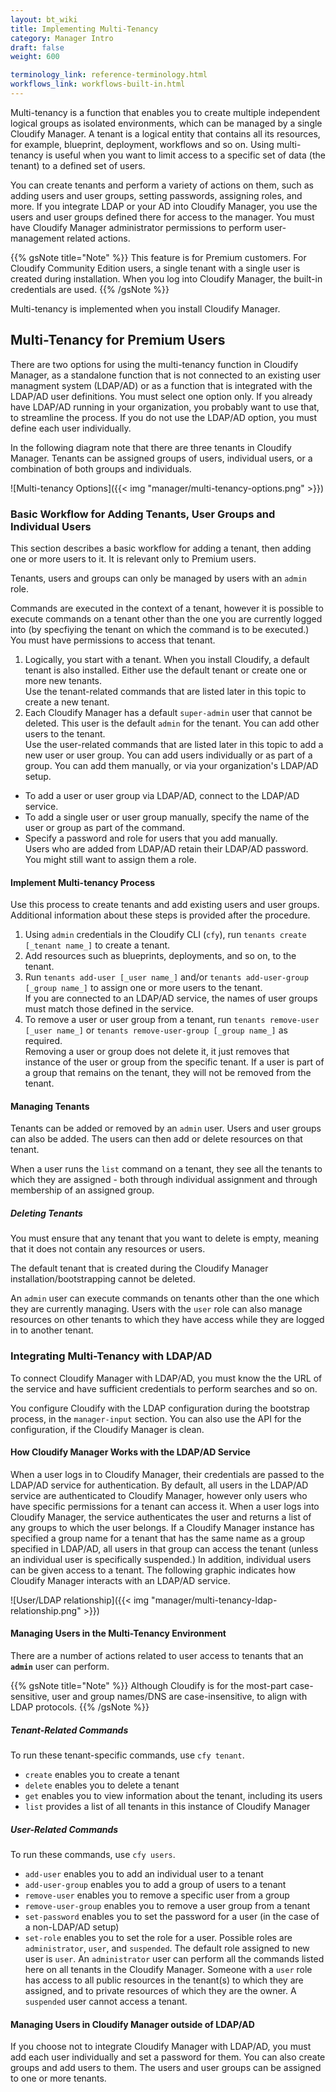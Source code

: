---layout: bt_wikititle: Implementing Multi-Tenancycategory: Manager Introdraft: falseweight: 600terminology_link: reference-terminology.htmlworkflows_link: workflows-built-in.html---Multi-tenancy is a function that enables you to create multiple independent logical groups as isolated environments, which can be managed by a single Cloudify Manager. A tenant is a logical entity that contains all its resources, for example, blueprint, deployment, workflows and so on. Using multi-tenancy is useful when you want to limit access to a specific set of data (the tenant) to a defined set of users.You can create tenants and perform a variety of actions on them, such as adding users and user groups, setting passwords, assigning roles, and more. If you integrate LDAP or your AD into Cloudify Manager, you use the users and user groups defined there for access to the manager. You must have Cloudify Manager administrator permissions to perform user-management related actions.{{% gsNote title="Note" %}}This feature is for Premium customers. For Cloudify Community Edition users, a single tenant with a single user is created during installation. When you log into Cloudify Manager, the built-in credentials are used.{{% /gsNote %}}Multi-tenancy is implemented when you install Cloudify Manager.## Multi-Tenancy for Premium UsersThere are two options for using the multi-tenancy function in Cloudify Manager, as a standalone function that is not connected to an existing user managment system (LDAP/AD) or as a function that is integrated with the LDAP/AD user definitions. You must select one option only. If you already have LDAP/AD running in your organization, you probably want to use that, to streamline the process. If you do not use the LDAP/AD option, you must define each user individually.In the following diagram note that there are three tenants in Cloudify Manager. Tenants can be assigned groups of users, individual users, or a combination of both groups and individuals. ![Multi-tenancy Options]({{< img "manager/multi-tenancy-options.png" >}})### Basic Workflow for Adding Tenants, User Groups and Individual UsersThis section describes a basic workflow for adding a tenant, then adding one or more users to it. It is relevant only to Premium users.Tenants, users and groups can only be managed by users with an `admin` role. Commands are executed in the context of a tenant, however it is possible to execute commands on a tenant other than the one you are currently logged into (by specfiying the tenant on which the command is to be executed.) You must have permissions to access that tenant.1. Logically, you start with a tenant. When you install Cloudify, a default tenant is also installed. Either use the default tenant or create one or more new tenants.    Use the tenant-related commands that are listed later in this topic to create a new tenant.2. Each Cloudify Manager has a default `super-admin` user that cannot be deleted. This user is the default `admin` for the tenant. You can add other users to the tenant.    Use the user-related commands that are listed later in this topic to add a new user or user group.  You can add users individually or as part of a group. You can add them manually, or via your organization's LDAP/AD setup.    * To add a user or user group via LDAP/AD, connect to the LDAP/AD service.  * To add a single user or user group manually, specify the name of the user or group as part of the command.    * Specify a password and role for users that you add manually.      Users who are added from LDAP/AD retain their LDAP/AD password. You might still want to assign them a role.#### Implement Multi-tenancy ProcessUse this process to create tenants and add existing users and user groups. Additional information about these steps is provided after the procedure.1. Using `admin` credentials in the Cloudify CLI (`cfy`), run `tenants create [_tenant name_]` to create a tenant.2. Add resources such as blueprints, deployments, and so on, to the tenant.3. Run `tenants add-user [_user name_]` and/or `tenants add-user-group [_group name_]` to assign one or more users to the tenant.      If you are connected to an LDAP/AD service, the names of user groups must match those defined in the service.   4. To remove a user or user group from a tenant, run `tenants remove-user [_user name_]` or `tenants remove-user-group [_group name_]` as required.     Removing a user or group does not delete it, it just removes that instance of the user or group from the specific tenant. If a user is part of a group that remains on the tenant, they will not be removed from the tenant.#### Managing TenantsTenants can be added or removed by an `admin` user. Users and user groups can also be added. The users can then add or delete resources on that tenant.When a user runs the `list` command on a tenant, they see all the tenants to which they are assigned - both through individual assignment and through membership of an assigned group.##### Deleting TenantsYou must ensure that any tenant that you want to delete is empty, meaning that it does not contain any resources or users.The default tenant that is created during the Cloudify Manager installation/bootstrapping cannot be deleted.An `admin` user can execute commands on tenants other than the one which they are currently managing. Users with the `user` role can also manage resources on other tenants to which they have access while they are logged in to another tenant.### Integrating Multi-Tenancy with LDAP/ADTo connect Cloudify Manager with LDAP/AD, you must know the the URL of the service and have sufficient credentials to perform searches and so on. You configure Cloudify with the LDAP configuration during the bootstrap process, in the `manager-input` section. You can also use the API for the configuration, if the Cloudify Manager is clean.#### How Cloudify Manager Works with the LDAP/AD ServiceWhen a user logs in to Cloudify Manager, their credentials are passed to the LDAP/AD service for authentication. By default, all users in the LDAP/AD service are authenticated to Cloudify Manager, however only users who have specific permissions for a tenant can access it. When a user logs into Cloudify Manager, the service authenticates the user and returns a list of any groups to which the user belongs. If a Cloudify Manager instance has specified a group name for a tenant that has the same name as a group specified in LDAP/AD, all users in that group can access the tenant (unless an individual user is specifically suspended.) In addition, individual users can be given access to a tenant. The following graphic indicates how Cloudify Manager interacts with an LDAP/AD service. ![User/LDAP relationship]({{< img "manager/multi-tenancy-ldap-relationship.png" >}})#### Managing Users in the Multi-Tenancy EnvironmentThere are a number of actions related to user access to tenants that an **`admin`** user can perform. {{% gsNote title="Note" %}}Although Cloudify is for the most-part case-sensitive, user and group names/DNS are case-insensitive, to align with LDAP protocols.{{% /gsNote %}}##### Tenant-Related CommandsTo run these tenant-specific commands, use `cfy tenant`.- `create` enables you to create a tenant- `delete` enables you to delete a tenant- `get` enables you to view information about the tenant, including its users- `list` provides a list of all tenants in this instance of Cloudify Manager##### User-Related CommandsTo run these commands, use `cfy users`.- `add-user` enables you to add an individual user to a tenant- `add-user-group` enables you to add a group of users to a tenant- `remove-user` enables you to remove a specific user from a group- `remove-user-group` enables you to remove a user group from a tenant- `set-password` enables you to set the password for a user (in the case of a non-LDAP/AD setup)- `set-role` enables you to set the role for a user. Possible roles are `administrator`, `user`, and `suspended`. The default role assigned to new user is `user`. An `administrator` user can perform all the commands listed here on all tenants in the Cloudify Manager. Someone with a `user` role has access to all public resources in the tenant(s) to which they are assigned, and to private resources of which they are the owner. A `suspended` user cannot access a tenant.#### Managing Users in Cloudify Manager outside of LDAP/ADIf you choose not to integrate Cloudify Manager with LDAP/AD, you must add each user individually and set a password for them. You can also create groups and add users to them. The users and user groups can be assigned to one or more tenants.